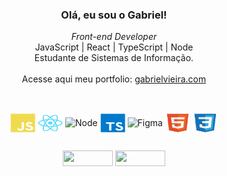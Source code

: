 <div align="center">

  ### Olá, eu sou o Gabriel!
  
  <p align="center">
    <em>Front-end Developer</em> <br /> JavaScript | React | TypeScript | Node <br />
    Estudante de Sistemas de Informação. <br /> <br />
    Acesse aqui meu portfolio: <a href="https://gabrielvieira.com" target="_blank">gabrielvieira.com</a>
  </p>

  ##
  
  <div style="display: inline_block"><br>
    <img align="center" alt="Js" height="30" width="40" src="https://raw.githubusercontent.com/devicons/devicon/master/icons/javascript/javascript-plain.svg">
    <img align="center" alt="React" height="30" width="40" src="https://raw.githubusercontent.com/devicons/devicon/master/icons/react/react-original.svg">
    <img align="center" alt="Node" height="30" width="30" src="https://raw.githubusercontent.com/jakeliny/jakeliny/master/images/nodejs.png">
    <img align="center" alt="Ts" height="30" width="40" src="https://raw.githubusercontent.com/devicons/devicon/master/icons/typescript/typescript-plain.svg">
    <img align="center" alt="Figma" height="30" width="40"     src="https://camo.githubusercontent.com/cdd289ae72f33665800bc6a63936d5afa0454214d520945780894151112a055f/68747470733a2f2f63646e2e6a7364656c6976722e6e65742f67682f64657669636f6e732f64657669636f6e2f69636f6e732f6669676d612f6669676d612d6f726967696e616c2e737667">
    <img align="center" alt="HTML" height="30" width="40" src="https://raw.githubusercontent.com/devicons/devicon/master/icons/html5/html5-original.svg">
    <img align="center" alt="CSS" height="30" width="40" src="https://raw.githubusercontent.com/devicons/devicon/master/icons/css3/css3-original.svg">
  </div>
  
  ##
  
  <div> 
    <a href = "mailto:gabrielvieira2478@gmail.com"><img height="25" width="80" src="https://img.shields.io/badge/-Gmail-%23333?style=for-the-badge&logo=gmail&logoColor=white" target="_blank"></a>
    <a href="https://www.linkedin.com/in/gabrielvieira30" target="_blank"><img height="25" width="80" src="https://img.shields.io/badge/-LinkedIn-%230077B5?style=for-the-    badge&logo=linkedin&logoColor=white" target="_blank"></a> 
    
  </div>
</div>
